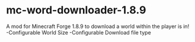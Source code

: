 # mc-word-downloader-1.8.9
A mod for Minecraft Forge 1.8.9 to download a world within the player is in!
-Configurable World Size
-Configurable Download file type

